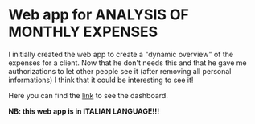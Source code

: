 # Web app for ANALYSIS OF MONTHLY EXPENSES
I initially created the web app to create a "dynamic overview" of the expenses for a client.
Now that he don't needs this and that he gave me authorizations to let other people see it (after removing all personal informations) I think that it could be interesting to see it!

Here you can find the [link](https://expensesdashboard.streamlit.app/~/+/#dashboard-esborsi-previsti) to see the dashboard.

**NB: this web app is in ITALIAN LANGUAGE!!!**
